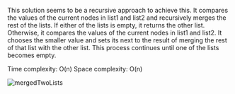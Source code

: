 This solution seems to be a recursive approach to achieve this. It compares the values of the current nodes in list1 and list2 and recursively merges the rest of the lists. If either of the lists is empty, it returns the other list. Otherwise, it compares the values of the current nodes in list1 and list2. It chooses the smaller value and sets its next to the result of merging the rest of that list with the other list. This process continues until one of the lists becomes empty.

Time complexity: O(n)
Space complexity: O(n)

![mergedTwoLists](https://github.com/nusalovanargis/js-algorithms/assets/111175224/7864a6aa-d044-4a25-8192-e0acd1a8069a)
